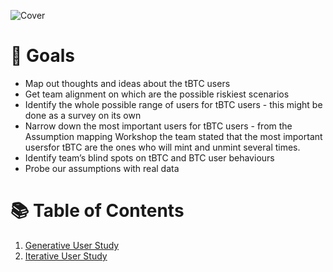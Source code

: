 ![Cover](https://user-images.githubusercontent.com/40768736/191801521-af4e04f0-666d-4784-bb82-f691f1c1a208.png)

# 🎯 Goals

* Map out thoughts and ideas about the tBTC users
* Get team alignment on which are the possible riskiest scenarios
* Identify the whole possible range of users for tBTC users - this might be done as a survey on its own
* Narrow down the most important users for tBTC users - from the Assumption mapping Workshop the team stated that the most important usersfor tBTC are the ones who will mint and unmint several times.
* Identify team’s blind spots on tBTC and BTC user behaviours
* Probe our assumptions with real data

# 📚 Table of Contents
1. [Generative User Study](https://github.com/threshold-network/UX-User-Research/tree/main/tBTC-user-studies/generative-user-study)
2. [Iterative User Study](https://github.com/threshold-network/UX-User-Research/tree/main/tBTC-user-studies/Iterative-User-Study%20.)
